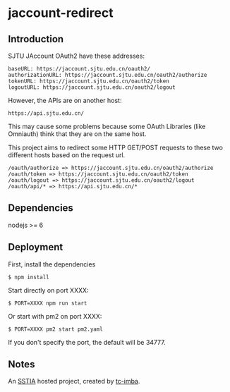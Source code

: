 # jaccount-redirect

## Introduction

SJTU JAccount OAuth2 have these addresses:

```
baseURL: https://jaccount.sjtu.edu.cn/oauth2/
authorizationURL: https://jaccount.sjtu.edu.cn/oauth2/authorize
tokenURL: https://jaccount.sjtu.edu.cn/oauth2/token
logoutURL: https://jaccount.sjtu.edu.cn/oauth2/logout
```

However, the APIs are on another host:

```
https://api.sjtu.edu.cn/
```

This may cause some problems because some OAuth Libraries (like Omniauth) think that they are on the same host.

This project aims to redirect some HTTP GET/POST requests to these two different hosts based on the request url.

```
/oauth/authorize => https://jaccount.sjtu.edu.cn/oauth2/authorize
/oauth/token => https://jaccount.sjtu.edu.cn/oauth2/token
/oauth/logout => https://jaccount.sjtu.edu.cn/oauth2/logout
/oauth/api/* => https://api.sjtu.edu.cn/*
```

## Dependencies

nodejs >= 6

## Deployment

First, install the dependencies

```
$ npm install
```

Start directly on port XXXX:

```
$ PORT=XXXX npm run start
```

Or start with pm2 on port XXXX:

```
$ PORT=XXXX pm2 start pm2.yaml
```

If you don't specify the port, the default will be 34777.

## Notes

An [SSTIA](https://github.com/SSTIA) hosted project, created by [tc-imba](https://github.com/tc-imba).
